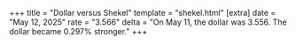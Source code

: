 +++
title = "Dollar versus Shekel"
template = "shekel.html"
[extra]
date = "May 12, 2025"
rate = "3.566"
delta = "On May 11, the dollar was 3.556. The dollar became 0.297% stronger."
+++
